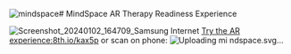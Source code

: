 ![mindspace](https://github.com/kekethekiwi/MindSpace/assets/89766733/2f1eb0f4-5333-4c5e-99dc-08e26c6c9be4)# MindSpace
AR Therapy Readiness Experience

![Screenshot_20240102_164709_Samsung Internet](https://github.com/kekethekiwi/MindSpace/assets/89766733/1db3ff4f-a5f2-46df-874e-0646be95652d)
[Try the AR experience:8th.io/kax5p](8th.io/kax5p) 
or scan on phone:
![Uploading mi<svg xmlns="http://www.w3.org/2000/svg" viewBox="0 0 29 29" shape-rendering="crispEdges"><path fill="#ffffff" d="M0 0h29v29H0z"/><path stroke="#000000" stroke-width="1.02" d="M4 4.5h7m1 0h1m1 0h2m2 0h7M4 5.5h1m5 0h1m2 0h1m4 0h1m5 0h1M4 6.5h1m1 0h3m1 0h1m1 0h2m1 0h2m1 0h1m1 0h3m1 0h1M4 7.5h1m1 0h3m1 0h1m4 0h1m2 0h1m1 0h3m1 0h1M4 8.5h1m1 0h3m1 0h1m2 0h1m2 0h1m1 0h1m1 0h3m1 0h1M4 9.5h1m5 0h1m1 0h1m1 0h1m3 0h1m5 0h1M4 10.5h7m1 0h1m1 0h1m1 0h1m1 0h7M15 11.5h1M4 12.5h1m1 0h1m3 0h2m1 0h1m1 0h2m2 0h1m2 0h1m1 0h1M4 13.5h2m1 0h2m2 0h1m1 0h2m3 0h1m1 0h2m1 0h2M4 14.5h2m2 0h1m1 0h1m2 0h2m5 0h3m1 0h1M5 15.5h1m3 0h1m3 0h1m2 0h2m1 0h3M4 16.5h2m1 0h1m2 0h3m4 0h1m3 0h1m1 0h1M12 17.5h2m6 0h1m1 0h3M4 18.5h7m1 0h1m1 0h3m1 0h7M4 19.5h1m5 0h1m2 0h2m2 0h1m1 0h2M4 20.5h1m1 0h3m1 0h1m3 0h3m4 0h1M4 21.5h1m1 0h3m1 0h1m2 0h4m1 0h1m1 0h3M4 22.5h1m1 0h3m1 0h1m1 0h1m3 0h3m1 0h2m1 0h2M4 23.5h1m5 0h1m2 0h3m3 0h1m1 0h1M4 24.5h7m1 0h2m2 0h1m2 0h1m1 0h1m2 0h1"/></svg>
ndspace.svg…]()

